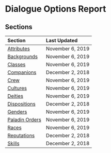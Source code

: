 <!-- TITLE: Deadfire Dialogue Options Report-->
# Dialogue Options Report
## Sections

Section | Last Updated
:--- | :---
[Attributes](/deadfire/dialogue-options/attributes) | November 6, 2019
[Backgrounds](/deadfire/dialogue-options/backgrounds) | November 6, 2019
[Classes](/deadfire/dialogue-options/classes) | November 6, 2019
[Companions](/deadfire/dialogue-options/companions) | December 2, 2018
[Crew](/deadfire/dialogue-options/crew) | November 6, 2019
[Cultures](/deadfire/dialogue-options/cultures) | November 6, 2019
[Deities](/deadfire/dialogue-options/deities) | November 6, 2019
[Dispositions](/deadfire/dialogue-options/dispositions) | December 2, 2018
[Genders](/deadfire/dialogue-options/genders) | November 6, 2019
[Paladin Orders](/deadfire/dialogue-options/paladin-orders) | November 6, 2019
[Races](/deadfire/dialogue-options/races) | November 6, 2019
[Reputations](/deadfire/dialogue-options/reputations) | December 2, 2018
[Skills](/deadfire/dialogue-options/skills) | December 2, 2018
